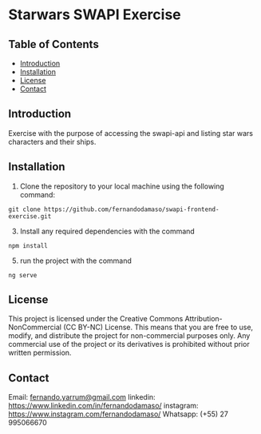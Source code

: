 # Starwars SWAPI Exercise

## Table of Contents

- [Introduction](#introduction)
- [Installation](#installation)
- [License](#license)
- [Contact](#contact)

## Introduction

Exercise with the purpose of accessing the swapi-api and listing star wars characters and their ships.

## Installation

1. Clone the repository to your local machine using the following command:

 ```shell
git clone https://github.com/fernandodamaso/swapi-frontend-exercise.git
```
   
3. Install any required dependencies with the command
```shell
npm install
```
5. run the project with the command
```shell
ng serve
```
  
## License

This project is licensed under the Creative Commons Attribution-NonCommercial (CC BY-NC) License. This means that you are free to use, modify, and distribute the project for non-commercial purposes only. Any commercial use of the project or its derivatives is prohibited without prior written permission.

## Contact

Email: fernando.yarrum@gmail.com
linkedin: https://www.linkedin.com/in/fernandodamaso/
instagram: https://www.instagram.com/fernandodamaso/
Whatsapp: (+55) 27 995066670
